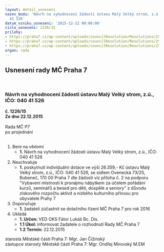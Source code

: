 ```yaml
---
layout: detail_usneseni
nazev_bodu: 'Návrh na vyhodnocení žádosti ústavu Malý Velký strom, z.ú.,  IČO: 040
  41 526'
datum_vzniku_usneseni: '2015-12-22 00:00:00'
cislo_usneseni: 1226/15
prilohy:
- https://praha7.cz/wp-content/uploads/councilResolution/Resolutions/25623/83-15-m87d_maly_velky_strom.doc
- https://praha7.cz/wp-content/uploads/councilResolution/Resolutions/25623/83-15-zadost_o_dotaci_-_maly_velky_strom_bez_cu_r.pdf
- https://praha7.cz/wp-content/uploads/councilResolution/Resolutions/25623/83-15-zapis_z_11_jednani_kk_ze_dne_14_12_2015.docx
organ: rada
---
```

<div id="ucUsn_pList" class="usn">
	<span><h2>Usnesení rady MČ Praha 7 </h2>
<br></span><div class="standBody">
<span><h3>Návrh na vyhodnocení žádosti ústavu Malý Velký strom, z.ú.,  IČO: 040 41 526</h3></span><div class="center">
		<strong>č. 1226/15</strong><br>
	</div>
<div class="center">
		<strong>Ze dne 22.12.2015</strong><br><br>
	</div>Rada MČ P7<br> po projednání<br><br><ol>
<li>Bere na vědomí<ul><li>
<strong>1.</strong> Návrh na vyhodnocení žádosti ústavu Malý Velký strom, z.ú.,  IČO: 040 41 526</li></ul>
</li>
<li>Neschvaluje<ul><li>
<strong>1.</strong> poskytnutí individuální dotace ve výši 26.359,- Kč ústavu Malý Velký strom, z.ú., IČO: 040 41 526, se sídlem Ovenecká 73/25, Bubeneč, 170 00 Praha 7 dle žádosti viz příloha č. 2 na podporu "Vybavení místnosti k pronájmu nábytkem za účelem pořádání kurzů, seminářů a besed pro děti, dospělé a seniory" z důvodu ziskového rozpočtu aktivit a nízkého kulturního přínosu pro obyvatele Prahy 7</li></ul>
</li>
<li>Doporučuje<ul><li>
<strong>1.</strong> žadateli zúčastnit se dotačního řízení MČ Praha 7 pro rok 2016</li></ul>
</li>
<li>Ukládá<ul>
<li>
<strong>1. Určen: </strong>VED OKS Fátor Lukáš Bc. Dis.</li>
<li>
<strong>1.1 Úkol: </strong>informovat žadatele o rozhodnutí Rady MČ Praha 7</li>
<li>
<strong>1.2 Termín: </strong>22.12.2015</li>
</ul>
</li>
</ol>starosta Městské části Praha 7: Mgr. Jan Čižinský<br>zástupce starosty Městské části Praha 7: Mgr. Ondřej Mirovský M.EM 
</div>
</div>